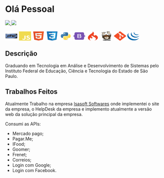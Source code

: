 # Olá Pessoal

<div>
  <a href="https://github.com/pauloalmeidasilva">
  <img height="180em" src="https://github-readme-stats.vercel.app/api?username=pauloalmeidasilva&show_icons=true&theme=graywhite&include_all_commits=true&count_private=true"/>
  <img height="180em" src="https://github-readme-stats.vercel.app/api/top-langs/?username=pauloalmeidasilva&layout=compact&langs_count=7&theme=graywhite"/>
  </a>
</div>
<div style="display: inline_block"><br>
  <img align="center" alt="Rafa-Js" height="30" width="40" src="https://raw.githubusercontent.com/devicons/devicon/master/icons/php/php-original.svg">
  <img align="center" alt="Rafa-Js" height="30" width="40" src="https://raw.githubusercontent.com/devicons/devicon/master/icons/javascript/javascript-plain.svg">
  <img align="center" alt="Rafa-HTML" height="30" width="40" src="https://raw.githubusercontent.com/devicons/devicon/master/icons/html5/html5-original.svg">
  <img align="center" alt="Rafa-CSS" height="30" width="40" src="https://raw.githubusercontent.com/devicons/devicon/master/icons/css3/css3-original.svg">
  <img align="center" alt="Rafa-Python" height="30" width="40" src="https://raw.githubusercontent.com/devicons/devicon/master/icons/python/python-original.svg">
  <img align="center" alt="Rafa-Js" height="30" width="40" src="https://raw.githubusercontent.com/devicons/devicon/master/icons/bootstrap/bootstrap-plain.svg">
  <img align="center" alt="Rafa-Js" height="30" width="40" src="https://raw.githubusercontent.com/devicons/devicon/master/icons/codeigniter/codeigniter-plain.svg">
  <img align="center" alt="Rafa-Js" height="30" width="40" src="https://raw.githubusercontent.com/devicons/devicon/master/icons/composer/composer-original.svg">
  <img align="center" alt="Rafa-Js" height="30" width="40" src="https://raw.githubusercontent.com/devicons/devicon/master/icons/git/git-original.svg">
  <img align="center" alt="Rafa-Js" height="30" width="40" src="https://raw.githubusercontent.com/devicons/devicon/master/icons/jquery/jquery-plain.svg">
</div>

<!--
<div> 
  <a href="https://instagram.com/rafaballerini" target="_blank"><img src="https://img.shields.io/badge/-Instagram-%23E4405F?style=for-the-badge&logo=instagram&logoColor=white" target="_blank"></a>
 	<a href="https://www.twitch.tv/rafaballerinii" target="_blank"><img src="https://img.shields.io/badge/Twitch-9146FF?style=for-the-badge&logo=twitch&logoColor=white" target="_blank"></a>
 <a href="https://discord.gg/G9GPg5SA75" target="_blank"><img src="https://img.shields.io/badge/Discord-7289DA?style=for-the-badge&logo=discord&logoColor=white" target="_blank"></a> 
  <a href = "mailto:contato@rafaballerini.tech"><img src="https://img.shields.io/badge/-Gmail-%23333?style=for-the-badge&logo=gmail&logoColor=white" target="_blank"></a>
  <a href="https://www.linkedin.com/in/rafaella-ballerini-45875016a" target="_blank"><img src="https://img.shields.io/badge/-LinkedIn-%230077B5?style=for-the-badge&logo=linkedin&logoColor=white" target="_blank"></a> 

  ![Snake animation](https://github.com/rafaballerini/rafaballerini/blob/output/github-contribution-grid-snake.svg)

</div>
-->

## Descrição
Graduando em Tecnologia em Análise e Desenvolvimento de Sistemas pelo Instituto Federal de Educação, Ciência e Tecnologia do Estado de São Paulo.

## Trabalhos Feitos
Atualmente Trabalho na empresa [Isasoft Softwares](https://isasoft.com.br) onde implementei o site da empresa, o HelpDesk da empresa e implemento atualmente a versão web da solução principal da empresa.

Consumi as APIs:
* Mercado pago;
* Pagar.Me;
* IFood;
* Goomer;
* Frenet;
* Correios;
* Login com Google;
* Login com Facebook.
